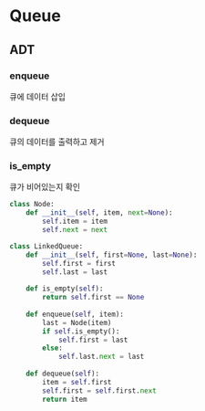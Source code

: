 # Queue

## ADT

### enqueue

큐에 데이터 삽입

### dequeue

큐의 데이터를 출력하고 제거

### is_empty

큐가 비어있는지 확인

```python
class Node:
    def __init__(self, item, next=None):
        self.item = item
        self.next = next

class LinkedQueue:
    def __init__(self, first=None, last=None):
        self.first = first
        self.last = last
    
    def is_empty(self):
        return self.first == None
    
    def enqueue(self, item):
        last = Node(item)
        if self.is_empty():
            self.first = last
        else:
            self.last.next = last
    
    def dequeue(self):
        item = self.first
        self.first = self.first.next
        return item
```
